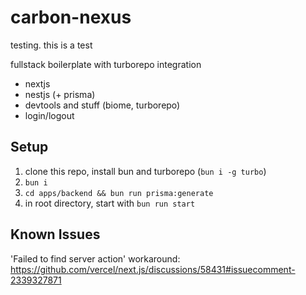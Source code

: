 # carbon-nexus

testing. this is a test

fullstack boilerplate with turborepo integration

- nextjs
- nestjs (+ prisma)
- devtools and stuff (biome, turborepo)
- login/logout

## Setup
1. clone this repo, install bun and turborepo (`bun i -g turbo`)
2. `bun i`
3. `cd apps/backend && bun run prisma:generate`
4. in root directory, start with `bun run start`

## Known Issues
'Failed to find server action' workaround: https://github.com/vercel/next.js/discussions/58431#issuecomment-2339327871
